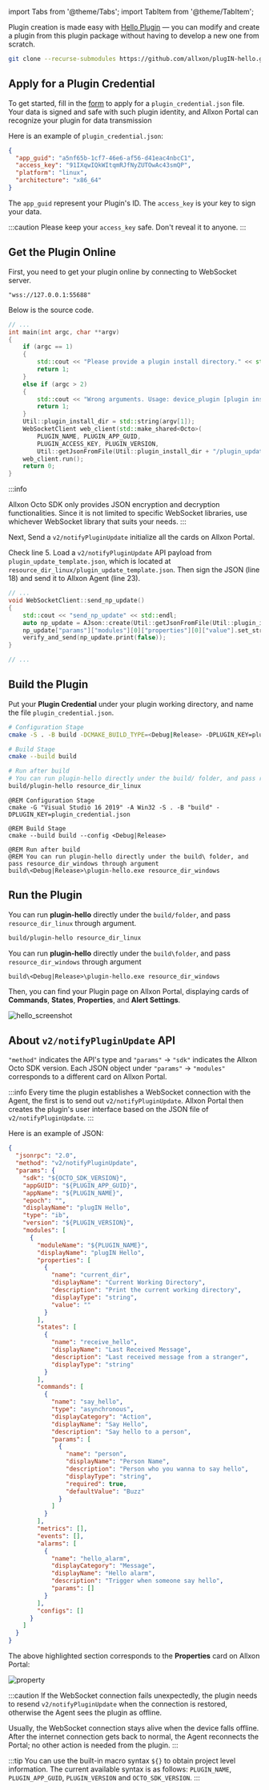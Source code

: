 import Tabs from '@theme/Tabs';
import TabItem from '@theme/TabItem';

Plugin creation is made easy with [Hello Plugin](https://github.com/allxon/plugIN-hello) — you can modify and create a plugin from this plugin package without having to develop a new one from scratch.

```bash
git clone --recurse-submodules https://github.com/allxon/plugIN-hello.git
```

## Apply for a Plugin Credential

To get started, fill in the [form](https://www.allxon.com/apply-for-plugin-development) to apply for a `plugin_credential.json` file. Your data is signed and safe with such plugin identity, and Allxon Portal can recognize your plugin for data transmission

Here is an example of `plugin_credential.json`:

```json
{
  "app_guid": "a5nf65b-1cf7-46e6-af56-d41eac4nbcC1",
  "access_key": "91IXqwIQkWItqmRJfNyZUTOwAc43smQP",
  "platform": "linux",
  "architecture": "x86_64"
}
```

The `app_guid` represent your Plugin's ID. The `access_key` is your key to sign your data.

:::caution
Please keep your `access_key` safe. Don't reveal it to anyone.
:::

## Get the Plugin Online

First, you need to get your plugin online by connecting to WebSocket server.

`"wss://127.0.0.1:55688"`

Below is the source code.

```cpp {19} title="src/main.cpp"
// ...
int main(int argc, char **argv)
{
    if (argc == 1)
    {
        std::cout << "Please provide a plugin install directory." << std::endl;
        return 1;
    }
    else if (argc > 2)
    {
        std::cout << "Wrong arguments. Usage: device_plugin [plugin install directory]" << std::endl;
        return 1;
    }
    Util::plugin_install_dir = std::string(argv[1]);
    WebSocketClient web_client(std::make_shared<Octo>(
        PLUGIN_NAME, PLUGIN_APP_GUID,
        PLUGIN_ACCESS_KEY, PLUGIN_VERSION,
        Util::getJsonFromFile(Util::plugin_install_dir + "/plugin_update_template.json")));
    web_client.run();
    return 0;
}
```

:::info

Allxon Octo SDK only provides JSON encryption and decryption functionalities. Since it is not limited to specific WebSocket libraries, use whichever WebSocket library that suits your needs.
:::

Next, Send a `v2/notifyPluginUpdate` initialize all the cards on Allxon Portal.

Check line 5. Load a `v2/notifyPluginUpdate` API payload from `plugin_update_template.json`, which is located at `resource_dir_linux/plugin_update_template.json`. Then sign the JSON (line 18) and send it to Allxon Agent (line 23).

```cpp {5,18,23} title="src/websocket_client.cpp" showLineNumbers
// ...
void WebSocketClient::send_np_update()
{
    std::cout << "send_np_update" << std::endl;
    auto np_update = AJson::create(Util::getJsonFromFile(Util::plugin_install_dir + "/plugin_update_template.json"));
    np_update["params"]["modules"][0]["properties"][0]["value"].set_string(std::filesystem::canonical(Util::plugin_install_dir).string());
    verify_and_send(np_update.print(false));
}

// ...
```

## Build the Plugin

Put your **Plugin Credential** under your plugin working directory, and name the file `plugin_credential.json`.

<Tabs>
<TabItem value="bash" label="Linux">

```bash
# Configuration Stage
cmake -S . -B build -DCMAKE_BUILD_TYPE=<Debug|Release> -DPLUGIN_KEY=plugin_credential.json

# Build Stage
cmake --build build

# Run after build
# You can run plugin-hello directly under the build/ folder, and pass resource_dir_linux through argument
build/plugin-hello resource_dir_linux
```

</TabItem>
<TabItem value="cmd" label="Windows">

```batch
@REM Configuration Stage
cmake -G "Visual Studio 16 2019" -A Win32 -S . -B "build" -DPLUGIN_KEY=plugin_credential.json

@REM Build Stage
cmake --build build --config <Debug|Release>

@REM Run after build
@REM You can run plugin-hello directly under the build\ folder, and pass resource_dir_windows through argument
build\<Debug|Release>\plugin-hello.exe resource_dir_windows
```

</TabItem>
</Tabs>

## Run the Plugin

<Tabs>
<TabItem value="bash" label="Linux">

You can run **plugin-hello** directly under the `build/folder`, and pass `resource_dir_linux` through argument.

```bash
build/plugin-hello resource_dir_linux
```

</TabItem>
<TabItem value="cmd" label="Windows">

You can run **plugin-hello** directly under the `build\folder`, and pass `resource_dir_windows` through argument

```batch
build\<Debug|Release>\plugin-hello.exe resource_dir_windows
```

</TabItem>
</Tabs>

Then, you can find your Plugin page on Allxon Portal, displaying cards of **Commands**, **States**, **Properties**, and **Alert Settings**.

![hello_screenshot](_img/screenshot_hello_plugin_finished.png)

## About `v2/notifyPluginUpdate` API

`"method"` indicates the API's type and `"params"` → `"sdk"` indicates the Allxon Octo SDK version. Each JSON object under `"params"` → `"modules"` corresponds to a different card on Allxon Portal.

:::info
Every time the plugin establishes a WebSocket connection with the Agent, the first is to send out `v2/notifyPluginUpdate`. Allxon Portal then creates the plugin's user interface based on the JSON file of `v2/notifyPluginUpdate`.
:::

Here is an example of JSON:

```json {16-24} title="resource_dir_linux/plugin_update_template.json" showLineNumbers
{
  "jsonrpc": "2.0",
  "method": "v2/notifyPluginUpdate",
  "params": {
    "sdk": "${OCTO_SDK_VERSION}",
    "appGUID": "${PLUGIN_APP_GUID}",
    "appName": "${PLUGIN_NAME}",
    "epoch": "",
    "displayName": "plugIN Hello",
    "type": "ib",
    "version": "${PLUGIN_VERSION}",
    "modules": [
      {
        "moduleName": "${PLUGIN_NAME}",
        "displayName": "plugIN Hello",
        "properties": [
          {
            "name": "current_dir",
            "displayName": "Current Working Directory",
            "description": "Print the current working directory",
            "displayType": "string",
            "value": ""
          }
        ],
        "states": [
          {
            "name": "receive_hello",
            "displayName": "Last Received Message",
            "description": "Last received message from a stranger",
            "displayType": "string"
          }
        ],
        "commands": [
          {
            "name": "say_hello",
            "type": "asynchronous",
            "displayCategory": "Action",
            "displayName": "Say Hello",
            "description": "Say hello to a person",
            "params": [
              {
                "name": "person",
                "displayName": "Person Name",
                "description": "Person who you wanna to say hello",
                "displayType": "string",
                "required": true,
                "defaultValue": "Buzz"
              }
            ]
          }
        ],
        "metrics": [],
        "events": [],
        "alarms": [
          {
            "name": "hello_alarm",
            "displayCategory": "Message",
            "displayName": "Hello alarm",
            "description": "Trigger when someone say hello",
            "params": []
          }
        ],
        "configs": []
      }
    ]
  }
}
```

The above highlighted section corresponds to the **Properties** card on Allxon Portal:

![property](_img/screenshot_property.png)

:::caution
If the WebSocket connection fails unexpectedly, the plugin needs to resend `v2/notifyPluginUpdate` when the connection is restored, otherwise the Agent sees the plugin as offline.

Usually, the WebSocket connection stays alive when the device falls offline. After the internet connection gets back to normal, the Agent reconnects the Portal; no other action is needed from the plugin.
:::

:::tip
You can use the built-in macro syntax `${}` to obtain project level information. The current available syntax is as follows: `PLUGIN_NAME`, `PLUGIN_APP_GUID`, `PLUGIN_VERSION` and `OCTO_SDK_VERSION`.
:::
